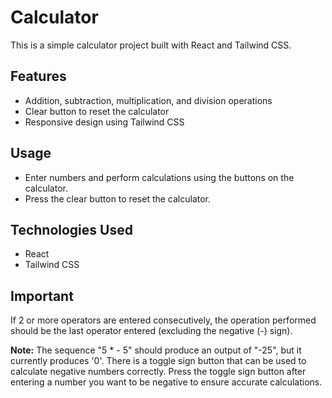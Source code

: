 # Calculator

This is a simple calculator project built with React and Tailwind CSS.

## Features

- Addition, subtraction, multiplication, and division operations
- Clear button to reset the calculator
- Responsive design using Tailwind CSS

## Usage

- Enter numbers and perform calculations using the buttons on the calculator.
- Press the clear button to reset the calculator.

## Technologies Used

- React
- Tailwind CSS

## <strong>Important</strong>
    
If 2 or more operators are entered consecutively, the operation performed should be the last operator entered (excluding the negative (-) sign).
    
**Note:** The sequence "5 * - 5" should produce an output of "-25", but it currently produces '0'. There is a toggle sign button that can be used to calculate negative numbers correctly. Press the toggle sign button after entering a number you want to be negative to ensure accurate calculations.
